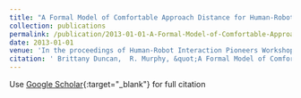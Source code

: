 ```yaml
---
title: "A Formal Model of Comfortable Approach Distance for Human-Robot Interaction in Three Dimensional Environments"
collection: publications
permalink: /publication/2013-01-01-A-Formal-Model-of-Comfortable-Approach-Distance-for-Human-Robot-Interaction-in-Three-Dimensional-Environments
date: 2013-01-01
venue: 'In the proceedings of Human-Robot Interaction Pioneers Workshop'
citation: ' Brittany Duncan,  R. Murphy, &quot;A Formal Model of Comfortable Approach Distance for Human-Robot Interaction in Three Dimensional Environments.&quot; In the proceedings of Human-Robot Interaction Pioneers Workshop, 2013.'
---
```

Use [Google Scholar](https://scholar.google.com/scholar?q=A+Formal+Model+of+Comfortable+Approach+Distance+for+Human+Robot+Interaction+in+Three+Dimensional+Environments){:target="_blank"} for full citation
